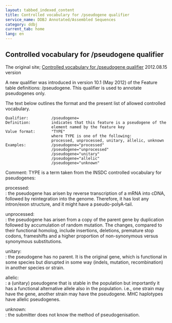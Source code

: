 ```yaml
---
layout: tabbed_indexed_content
title: Controlled vocabulary for /pseudogene qualifier
service_name: DDBJ Annotated/Assembled Sequences
category: ddbj
current_tab: home
lang: en
---
```


## Controlled vocabulary for /pseudogene qualifier

The original site; [Controlled vocabulary for /pseudogene
qualifier](http://www.insdc.org/documents/pseudogene-qualifier-vocabulary)
2012.08.15 version

A new qualifier was introduced in version 10.1 (May 2012) of the Feature
table definitions: /pseudogene. This qualifier is used to annotate
pseudogenes only.

The text below outlines the format and the present list of allowed
controlled vocabulary.

```
Qualifier:          /pseudogene=
Definition:         indicates that this feature is a pseudogene of the 
                    element named by the feature key
Value format:       "TYPE"      
                    where TYPE is one of the following:
                    processed, unprocessed, unitary, allelic, unknown
Examples:           /pseudogene="processed"
                    /pseudogene="unprocessed"
                    /pseudogene="unitary"
                    /pseudogene="allelic"
                    /pseudogene="unknown"
```

Comment: TYPE is a term taken from the INSDC controlled vocabulary for
pseudogenes:


processed:  
: the pseudogene has arisen by reverse transcription of a mRNA into
cDNA, followed by reintegration into the genome. Therefore, it has
lost any intron/exon structure, and it might have a
pseudo-polyA-tail.

unprocessed:  
: the pseudogene has arisen from a copy of the parent gene by
duplication followed by accumulation of random mutation. The
changes, compared to their functional homolog, include insertions,
deletions, premature stop codons, frameshifts and a higher
proportion of non-synonymous versus synonymous substitutions.

unitary:  
: the pseudogene has no parent. It is the original gene, which is
functional in some species but disrupted in some way (indels,
mutation, recombination) in another species or strain.

allelic:  
: a (unitary) pseudogene that is stable in the population but
importantly it has a functional alternative allele also in the
population. i.e., one strain may have the gene, another strain may
have the pseudogene. MHC haplotypes have allelic pseudogenes.

unknown:  
: the submitter does not know the method of pseudogenisation.
